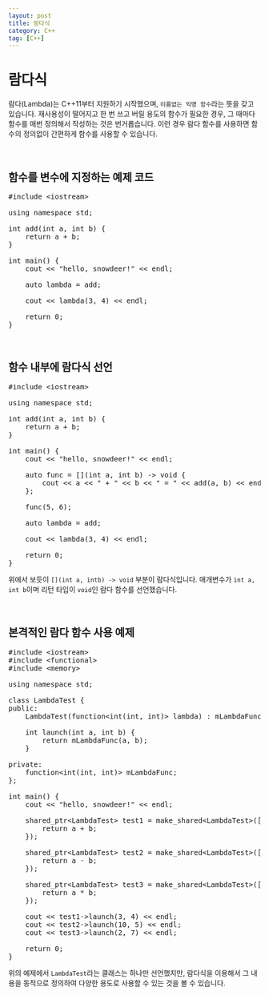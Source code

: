 ```yaml
---
layout: post
title: 람다식
category: C++
tag: [C++]
---
```

# 람다식

람다(Lambda)는 C++11부터 지원하기 시작했으며, `이름없는 익명 함수`라는 뜻을 갖고 있습니다. 재사용성이 떨어지고 한 번 쓰고 버릴 용도의 함수가 필요한 경우, 그 때마다 함수를 매번 정의해서 작성하는 것은 번거롭습니다. 이런 경우 람다 함수를 사용하면 함수의 정의없이 간편하게 함수를 사용할 수 있습니다.

<br>

## 함수를 변수에 지정하는 예제 코드

<pre class="prettyprint">
#include &lt;iostream&gt;

using namespace std;

int add(int a, int b) {
    return a + b;
}

int main() {
    cout << "hello, snowdeer!" << endl;

    auto lambda = add;

    cout << lambda(3, 4) << endl;

    return 0;
}
</pre>

<br>

## 함수 내부에 람다식 선언

<pre class="prettyprint">
#include &ltiostream&gt;

using namespace std;

int add(int a, int b) {
    return a + b;
}

int main() {
    cout << "hello, snowdeer!" << endl;

    auto func = [](int a, int b) -> void {
        cout << a << " + " << b << " = " << add(a, b) << endl;
    };

    func(5, 6);

    auto lambda = add;

    cout << lambda(3, 4) << endl;

    return 0;
}
</pre>

위에서 보듯이 `[](int a, intb) -> void` 부분이 람다식입니다. 매개변수가 `int a, int b`이며 리턴 타입이 `void`인 람다 함수를 선언했습니다.

<br>

## 본격적인 람다 함수 사용 예제

<pre class="prettyprint">
#include &lt;iostream&gt;
#include &lt;functional&gt;
#include &lt;memory&gt;

using namespace std;

class LambdaTest {
public:
    LambdaTest(function&lt;int(int, int)&gt; lambda) : mLambdaFunc(lambda) {}

    int launch(int a, int b) {
        return mLambdaFunc(a, b);
    }

private:
    function&lt;int(int, int)&gt; mLambdaFunc;
};

int main() {
    cout << "hello, snowdeer!" << endl;

    shared_ptr&lt;LambdaTest&gt; test1 = make_shared&lt;LambdaTest&gt;([](int a, int b) -> int {
        return a + b;
    });

    shared_ptr&lt;LambdaTest&gt; test2 = make_shared&lt;LambdaTest&gt;([](int a, int b) -> int {
        return a - b;
    });

    shared_ptr&lt;LambdaTest&gt; test3 = make_shared&lt;LambdaTest&gt;([](int a, int b) -> int {
        return a * b;
    });

    cout << test1->launch(3, 4) << endl;
    cout << test2->launch(10, 5) << endl;
    cout << test3->launch(2, 7) << endl;

    return 0;
}
</pre>

위의 예제에서 `LambdaTest`라는 클래스는 하나만 선언했지만, 람다식을 이용해서 그 내용을 동적으로 정의하여 다양한 용도로 사용할 수 있는 것을 볼 수 있습니다.